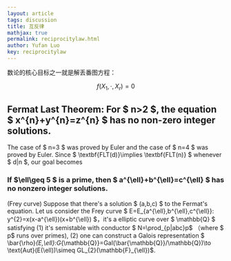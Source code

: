 ```yaml
---
layout: article
tags: discussion
title: 互反律
mathjax: true
permalink: reciprocitylaw.html
author: Yufan Luo
key: reciprocitylaw
---
```

数论的核心目标之一就是解丢番图方程：

$$ f(X_{1},\cdot,X_{r})=0 $$

## Fermat Last Theorem: For $ n>2 $, the equation $ x^{n}+y^{n}=z^{n} $ has no non-zero integer solutions.
  
The case of $ n=3 $ was proved by Euler and the case of $ n=4 $ was proved by Euler. Since $ \textbf{FLT(d)}\implies \textbf{FLT(n)} $ whenever $ d|n $, our goal becomes
  
### If $\ell\geq 5 $ is a prime, then $ a^{\ell}+b^{\ell}=c^{\ell} $ has no nonzero integer solutions.

(Frey curve) Suppose that there's a solution  $ (a,b,c) $ to the Fermat's equation. Let us consider the Frey curve $ E=E_{a^{\ell},b^{\ell},c^{\ell}}: y^{2}=x(x-a^{\ell})(x+b^{\ell}) $，it's a elliptic curve over $ \mathbb{Q} $ satisfying  (1) it's semistable with conductor $ N=\prod_{p|abc}p$ （where $ p$ runs over primes),  (2) one can construct a Galois representation $  \bar{\rho}_{E,\ell}:G_{\mathbb{Q}}=Gal(\bar{\mathbb{Q}}/\mathbb{Q})\to \text{Aut}(E(\ell))\simeq GL_{2}(\mathbb{F}_{\ell})$.
  

